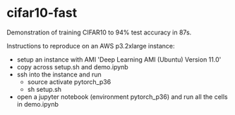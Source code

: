 # cifar10-fast

Demonstration of training CIFAR10 to 94% test accuracy in 87s.

Instructions to reproduce on an AWS p3.2xlarge instance:
- setup an instance with AMI 'Deep Learning AMI (Ubuntu) Version 11.0'
- copy across setup.sh and demo.ipynb
- ssh into the instance and run
  - source activate pytorch_p36
  - sh setup.sh
- open a jupyter notebook (environment pytorch_p36) and run all the cells in demo.ipynb


